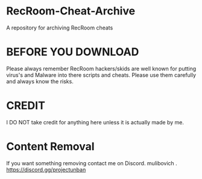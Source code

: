 # RecRoom-Cheat-Archive
A repository for archiving RecRoom cheats

# BEFORE YOU DOWNLOAD
Please always remember RecRoom hackers/skids are well known for putting virus's and Malware into there scripts and cheats. Please use them carefully and always know the risks.

# CREDIT
I DO NOT take credit for anything here unless it is actually made by me.

# Content Removal
If you want something removing contact me on Discord. mulibovich . https://discord.gg/projectunban
